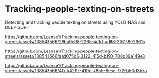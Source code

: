 # Tracking-people-texting-on-streets
Detecting and tracking people texting on streets using YOLO-NAS and DEEP-SORT  


https://github.com/Leanse1/Tracking-people-texting-on-streets/assets/138543566/29ba9c98-2265-4c1d-ad98-2f6158e29615  


https://github.com/Leanse1/Tracking-people-texting-on-streets/assets/138543566/aad075d6-3122-415d-b190-708d09a149e8

https://github.com/Leanse1/Tracking-people-texting-on-streets/assets/138543566/40cb4295-419c-4855-8e5e-f729a50d3b5a
